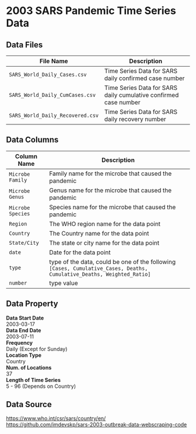 # 2003 SARS Pandemic Time Series Data

## Data Files
| File Name | Description |
| --- | ---|
| `SARS_World_Daily_Cases.csv` | Time Series Data for SARS daily confirmed case number |
| `SARS_World_Daily_CumCases.csv` | Time Series Data for SARS daily cumulative confirmed case number |
| `SARS_World_Daily_Recovered.csv` | Time Series Data for SARS daily recovery number |

## Data Columns
| Column Name | Description |
| --- | --- |
| `Microbe Family` | Family name for the microbe that caused the pandemic |
| `Microbe Genus` | Genus name for the microbe that caused the pandemic |
| `Microbe Species` | Species name for the microbe that caused the pandemic |
| `Region` | The WHO region name for the data point |
| `Country` | The Country name for the data point |
| `State/City` | The state or city name for the data point |
| `date` | Date for the data point |
| `type` | type of the data, could be one of the following `[Cases, Cumulative_Cases, Deaths, Cumulative_Deaths, Weighted_Ratio]` |
| `number` | type value |



## Data Property
**Data Start Date** \
2003-03-17 \
**Data End Date** \
2003-07-11 \
**Frequency** \
Daily (Except for Sunday) \
**Location Type** \
Country \
**Num. of Locations** \
37 \
**Length of Time Series** \
5 - 96 (Depends on Country)

## Data Source
https://www.who.int/csr/sars/country/en/
https://github.com/imdevskp/sars-2003-outbreak-data-webscraping-code
